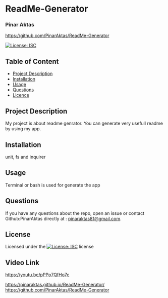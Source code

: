 
  
  # ReadMe-Generator
  
  ### Pinar Aktas
  https://github.com/PinarAktas/ReadMe-Generator

  [![License: ISC](https://img.shields.io/badge/License-ISC-blue.svg)](https://opensource.org/licenses/ISC)

  ## Table of Content
  - [Project Description](#description)
  - [Installation](#installation)
  - [Usage](#usage)
  - [Questions](#questions)
  - [Licence](#license)

  ## Project Description
  My project is about readme genrator. You can generate very usefull readme by using my app.

  ## Installation
  unit, fs and inquirer

  ## Usage
  Terminal or bash is used for generate the app

  ## Questions

  If you have any questions about the repo, open an issue or contact Github:PinarAktas directly at : pinaraktas81@gmail.com.


  ## License
  Licensed under the [![License: ISC](https://img.shields.io/badge/License-ISC-blue.svg)](https://opensource.org/licenses/ISC) license
  ## Video Link
  https://youtu.be/pPPo7QfHo7c

  https://pinaraktas.github.io/ReadMe-Generator/
  https://github.com/PinarAktas/ReadMe-Generator

